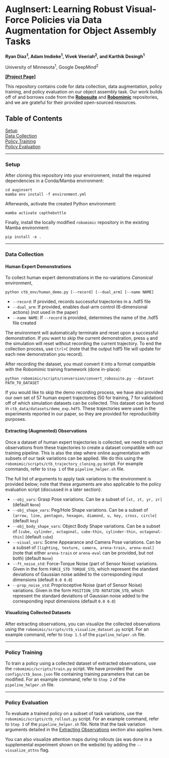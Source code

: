 # AugInsert: Learning Robust Visual-Force Policies via Data Augmentation for Object Assembly Tasks

**Ryan Diaz<sup>1</sup>, Adam Imdieke<sup>1</sup>, Vivek Veeriah<sup>2</sup>, and Karthik Desingh<sup>1</sup>**

University of Minnesota<sup>1</sup>, Google DeepMind<sup>2</sup>

[**[Project Page]**](https://rpm-lab-umn.github.io/auginsert/)

This repository contains code for data collection, data augmentation, policy training, and policy evaluation on our object assembly task. Our work builds off of and 
borrows code from the [**Robosuite**](https://github.com/ARISE-Initiative/robosuite) and [**Robomimic**](https://github.com/ARISE-Initiative/robomimic) repositories, and we are grateful for their provided open-sourced resources.

## Table of Contents
[Setup](#setup)  
[Data Collection](#data-collection)  
[Policy Training](#policy-training)  
[Policy Evaluation](#policy-evaluation)  

---

### Setup

After cloning this repository into your environment, install the required dependencies in a Conda/Mamba environment:

```
cd auginsert
mamba env install -f environment.yml
```

Afterwards, activate the created Python environment:

```
mamba activate capthebottle
```

Finally, install the locally modified `robomimic` repository in the existing Mamba environment:

```
pip install -e .
```

---

### Data Collection

#### Human Expert Demonstrations

To collect human expert demonstrations in the no-variations *Canonical* environment,

```
python ctb_env/human_demo.py [--record] [--dual_arm] [--name NAME]
```

- `--record`: If provided, records successful trajectories in a .hdf5 file
- `--dual_arm`: If provided, enables dual-arm control (6-dimensional actions) (not used in the paper)
- `--name NAME`: If `--record` is provided, determines the name of the .hdf5 file created

The environment will automatically terminate and reset upon a successful demonstration. If you want to skip the current demonstration, press `q` and the simulation will reset without recording the current trajectory. To end the collection process, use `Ctrl+C` (note that the output hdf5 file will update for each new demonstration you record).

After recording the dataset, you must convert it into a format compatible with the Robomimic training framework (done in-place):

```
python robomimic/scripts/conversion/convert_robosuite.py --dataset PATH_TO_DATASET
```

If you would like to skip the demo recording process, we have also provided our own set of 57 human expert trajectories (50 for training, 7 for validation) off of which simulation datasets can be collected. This dataset can be found in `ctb_data/datasets/demo_exp.hdf5`. These trajectories were used in the experiments reported in our paper, so they are provided for reproducibility purposes.

#### Extracting (Augmented) Observations

Once a dataset of human expert trajectories is collected, we need to extract observations from these trajectories to create a dataset compatible with our training pipeline. This is also the step where online augmentation with subsets of our task variations can be applied. We do this using the `robomimic/scripts/ctb_trajectory_cloning.py` script. For example commands, refer to `Step 1` of the `pipeline_helper.sh` file.

The full list of arguments to apply task variations to the environment is provided below; note that these arguments are also applicable to the policy evaluation script (discussed in a later section):

- `--obj_vars`: Grasp Pose variations. Can be a subset of `[xt, zt, yr, zr]` (default `None`)
- `--obj_shape_vars`: Peg/Hole Shape variations. Can be a subset of `[arrow, line, pentagon, hexagon, diamond, u, key, cross, circle]` (default `key`)
- `--obj_body_shape_vars`: Object Body Shape variations. Can be a subset of `[cube, cylinder, octagonal, cube-thin, cylinder-thin, octagonal-thin]` (default `cube`)
- `--visual_vars`: Scene Appearance and Camera Pose variations. Can be a subset of `[lighting, texture, camera, arena-train, arena-eval]` (note that either `arena-train` or `arena-eval` can be provided, but not both) (default `None`)
- `--ft_noise_std`: Force-Torque Noise (part of Sensor Noise) variations. Given in the form `FORCE_STD TORQUE_STD`, which represent the standard deviations of Gaussian noise added to the corresponding input dimensions (default `0.0 0.0`)
- `--prop_noise_std`: Proprioceptive Noise (part of Sensor Noise) variations. Given in the form `POSITION_STD ROTATION_STD`, which represent the standard deviations of Gaussian noise added to the corresponding input dimensions (default `0.0 0.0`)

#### Visualizing Collected Datasets

After extracting observations, you can visualize the collected observations using the `robomimic/scripts/ctb_visualize_dataset.py` script. For an example command, refer to `Step 1.5` of the `pipeline_helper.sh` file.

---

### Policy Training

To train a policy using a collected dataset of extracted observations, use the `robomimic/scripts/train.py` script. We have provided the `configs/ctb_base.json` file containing training parameters that can be modified. For an example command, refer to `Step 2` of the `pipeline_helper.sh` file.

---

### Policy Evaluation

To evaluate a trained policy on a subset of task variations, use the `robomimic/scripts/ctb_rollout.py` script. For an example command, refer to `Step 3` of the `pipeline_helper.sh` file. Note that the task variation arguments detailed in the [Extracting Observations](#extracting-augmented-observations) section also applies here. 

You can also visualize attention maps during rollouts (as was done in a supplemental experiment shown on the website) by adding the `--visualize_attns` flag.
